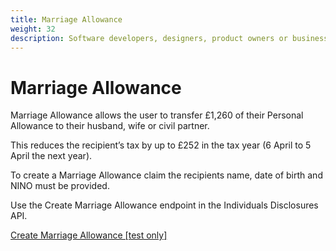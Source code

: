 ```yaml
---
title: Marriage Allowance
weight: 32
description: Software developers, designers, product owners or business analysts. Integrate your software with the Income Tax API for Making Tax Digital.
---
```


<!--- Section owner: MTD Programme --->

# Marriage Allowance

Marriage Allowance allows the user to transfer £1,260 of their Personal Allowance to their husband, wife or civil partner.

This reduces the recipient’s tax by up to £252 in the tax year (6 April to 5 April the next year).

To create a Marriage Allowance claim the recipients name, date of birth and NINO must be provided.

Use the Create Marriage Allowance endpoint in the Individuals Disclosures API.

[Create Marriage Allowance [test only]](https://developer.service.hmrc.gov.uk/api-documentation/docs/api/service/individuals-disclosures-api/1.0#_Create-Marriage-Allowance-test-only_post_accordion)